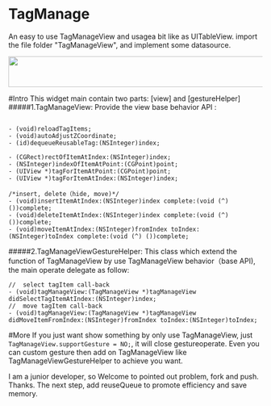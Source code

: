 TagManage 
==============

An easy to use TagManageView and usagea bit like as UITableView.
import the file folder "TagManageView", and implement some datasource.

<p align="center"><img src="https://github.com/wuhanness/TagManage/blob/master/tagManageDemoShow.gif" width="570" height="61"/></p>

#Intro
This widget main contain two parts: [view] and [gestureHelper]
#####1.TagManageView:
Provide the view base behavior API :
```objc

- (void)reloadTagItems;
- (void)autoAdjustZCoordinate;
- (id)dequeueReusableTag:(NSInteger)index;

- (CGRect)rectOfItemAtIndex:(NSInteger)index;
- (NSInteger)indexOfItemAtPoint:(CGPoint)point;
- (UIView *)tagForItemAtPoint:(CGPoint)point;
- (UIView *)tagForItemAtIndex:(NSInteger)index;

/*insert, delete（hide, move)*/
- (void)insertItemAtIndex:(NSInteger)index complete:(void (^) ())complete;
- (void)deleteItemAtIndex:(NSInteger)index complete:(void (^) ())complete;
- (void)moveItemAtIndex:(NSInteger)fromIndex toIndex:(NSInteger)toIndex complete:(void (^) ())complete;

```
#####2.TagManageViewGestureHelper:
This class which extend the function of TagManageView by use TagManageView behavior（base API), the main operate delegate as follow:
```objc
//  select tagItem call-back
- (void)tagManageView:(TagManageView *)tagManageView didSelectTagItemAtIndex:(NSInteger)index;
//  move tagItem call-back
- (void)tagManageView:(TagManageView *)tagManageView didMoveItemFromIndex:(NSInteger)fromIndex toIndex:(NSInteger)toIndex;
```
#More
If you just want show something by only use TagManageView, just `TagManageView.supportGesture = NO;`, it will close gestureoperate. Even you can custom gesture then add on TagManageView like TagManageViewGestureHelper to achieve you want.

I am a junior developer, so Welcome to pointed out problem, fork and push.
Thanks.
The next step, add reuseQueue to promote efficiency and save memory.

